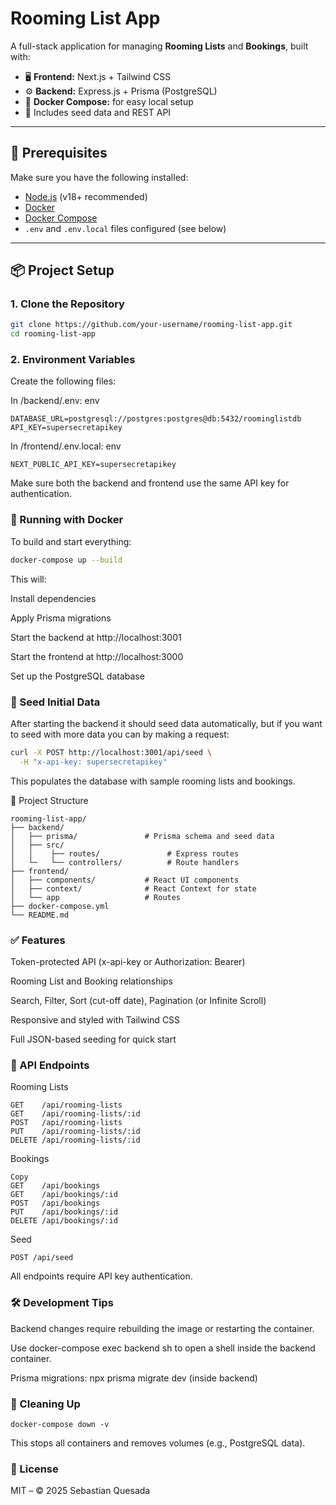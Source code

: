 # Rooming List App

A full-stack application for managing **Rooming Lists** and **Bookings**, built with:

- 🖥️ **Frontend:** Next.js + Tailwind CSS
- ⚙️ **Backend:** Express.js + Prisma (PostgreSQL)
- 🐳 **Docker Compose:** for easy local setup
- 🌱 Includes seed data and REST API

---

## 🚀 Prerequisites

Make sure you have the following installed:

- [Node.js](https://nodejs.org/) (v18+ recommended)
- [Docker](https://www.docker.com/)
- [Docker Compose](https://docs.docker.com/compose/)
- `.env` and `.env.local` files configured (see below)

---

## 📦 Project Setup

### 1. Clone the Repository

```bash
git clone https://github.com/your-username/rooming-list-app.git
cd rooming-list-app
```
### 2. Environment Variables
Create the following files:

In /backend/.env:
env

```
DATABASE_URL=postgresql://postgres:postgres@db:5432/roominglistdb
API_KEY=supersecretapikey
```

In /frontend/.env.local:
env

```
NEXT_PUBLIC_API_KEY=supersecretapikey
```
Make sure both the backend and frontend use the same API key for authentication.

### 🐳 Running with Docker
To build and start everything:

```bash
docker-compose up --build
```
This will:

Install dependencies

Apply Prisma migrations

Start the backend at http://localhost:3001

Start the frontend at http://localhost:3000

Set up the PostgreSQL database

### 🌱 Seed Initial Data
After starting the backend it should seed data automatically, but if you want to seed with more data you can by making a request:


```bash
curl -X POST http://localhost:3001/api/seed \
  -H "x-api-key: supersecretapikey"
```

This populates the database with sample rooming lists and bookings.

📁 Project Structure

```
rooming-list-app/
├── backend/
│   ├── prisma/               # Prisma schema and seed data
│   ├── src/
│   │    ├── routes/               # Express routes
│   └─   └── controllers/          # Route handlers
├── frontend/
│   ├── components/           # React UI components
│   ├── context/              # React Context for state
│   └── app                   # Routes 
├── docker-compose.yml
└── README.md
```

### ✅ Features
Token-protected API (x-api-key or Authorization: Bearer)

Rooming List and Booking relationships

Search, Filter, Sort (cut-off date), Pagination (or Infinite Scroll)

Responsive and styled with Tailwind CSS

Full JSON-based seeding for quick start

### 📮 API Endpoints
Rooming Lists

```
GET    /api/rooming-lists
GET    /api/rooming-lists/:id
POST   /api/rooming-lists
PUT    /api/rooming-lists/:id
DELETE /api/rooming-lists/:id
```
Bookings

```
Copy
GET    /api/bookings
GET    /api/bookings/:id
POST   /api/bookings
PUT    /api/bookings/:id
DELETE /api/bookings/:id
```
Seed
```
POST /api/seed
```
All endpoints require API key authentication.

### 🛠️ Development Tips

Backend changes require rebuilding the image or restarting the container.

Use docker-compose exec backend sh to open a shell inside the backend container.

Prisma migrations: npx prisma migrate dev (inside backend)

### 🧼 Cleaning Up

```
docker-compose down -v
```
This stops all containers and removes volumes (e.g., PostgreSQL data).

### 🧾 License
MIT – © 2025 Sebastian Quesada